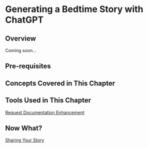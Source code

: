 # Generating a Bedtime Story with ChatGPT

## Overview

Coming soon...

## Pre-requisites

## Concepts Covered in This Chapter

## Tools Used in This Chapter

<div class="grid-buttons">
    <a class="btn" href="https://forms.gle/2ZMtwUxg1egV8sHT8">Request Documentation Enhancement</a>
</div>

## Now What?

<div class="grid-buttons">
    <a class="btn" href="{{ '/training/building-a-skill/share-story/' | url }}">Sharing Your Story</a>
</div>